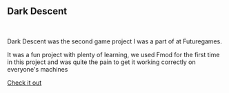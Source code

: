 ## Dark Descent
<!-- ![Grow Bot Image](../Images/GrowBotArt.jpg) -->

<div class="project_picture" id="dark_descent_image"></div>
<br>  


Dark Descent was the second game project I was a part of at Futuregames.

It was a fun project with plenty of learning, we used Fmod for the first time in this project and was quite the pain to get it working correctly on everyone's machines


<!-- [Check it out](https://futuregames.itch.io/growbot) -->
<a href="ProjectPages/DarkDescent.html" class="redirect_button">Check it out</a>